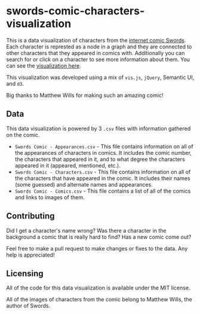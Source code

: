 # swords-comic-characters-visualization
This is a data visualization of characters from the [internet comic Swords](https://www.reddit.com/r/SwordsComic/). Each character is represted as a node in a graph and they are connected to other characters that they appeared in comics with. Additionally you can search for or click on a character to see more information about them. You can see the [visualization here](https://excaliburzero.github.io/swords-comic-characters-visualization/).

This visualization was developed using a mix of `vis.js`, `jQuery`, Semantic UI, and `d3`.

Big thanks to Matthew Wills for making such an amazing comic!

## Data
This data visualization is powered by 3 `.csv` files with information gathered on the comic.

* `Swords Comic - Appearances.csv` - This file contains information on all of the appearances of characters in comics. It includes the comic number, the characters that appeared in it, and to what degree the characters appeared in it (appeared, mentioned, etc.).
* `Swords Comic - Characters.csv` - This file contains information on all of the characters that have appeared in the comic. It includes their names (some guessed) and alternate names and appearances.
* `Swords Comic - Comics.csv` - This file contains a list of all of the comics and links to images of them.

## Contributing
Did I get a character's name wrong? Was there a character in the background a comic that is really hard to find? Has a new comic come out?

Feel free to make a pull request to make changes or fixes to the data. Any help is appreciated!

## Licensing
All of the code for this data visualization is available under the MIT license.

All of the images of characters from the comic belong to Matthew Wills, the author of Swords.
